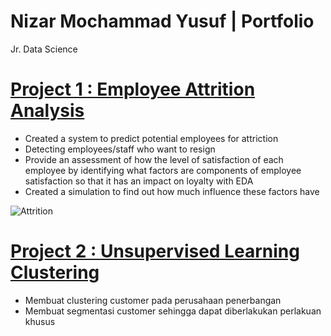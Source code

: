 # Nizar Mochammad Yusuf | Portfolio
Jr. Data Science

# [Project 1 : Employee Attrition Analysis](https://github.com/yusufnzrd/Project1)
- Created a system to predict potential employees for attriction
- Detecting employees/staff who want to resign
- Provide an assessment of how the level of satisfaction of each employee by identifying what factors are components of employee satisfaction so that it has an impact on loyalty with EDA
- Created a simulation to find out how much influence these factors have

![Attrition](https://github.com/yusufnzrd/Main/blob/8d21363cf837bb0316dcfc93eb49a7ae06bb3c64/images/attrition.jpg)


# [Project 2 : Unsupervised Learning Clustering](https://github.com/yusufnzrd/UnsupervisedLearning)
- Membuat clustering customer pada perusahaan penerbangan
- Membuat segmentasi customer sehingga dapat diberlakukan perlakuan khusus


